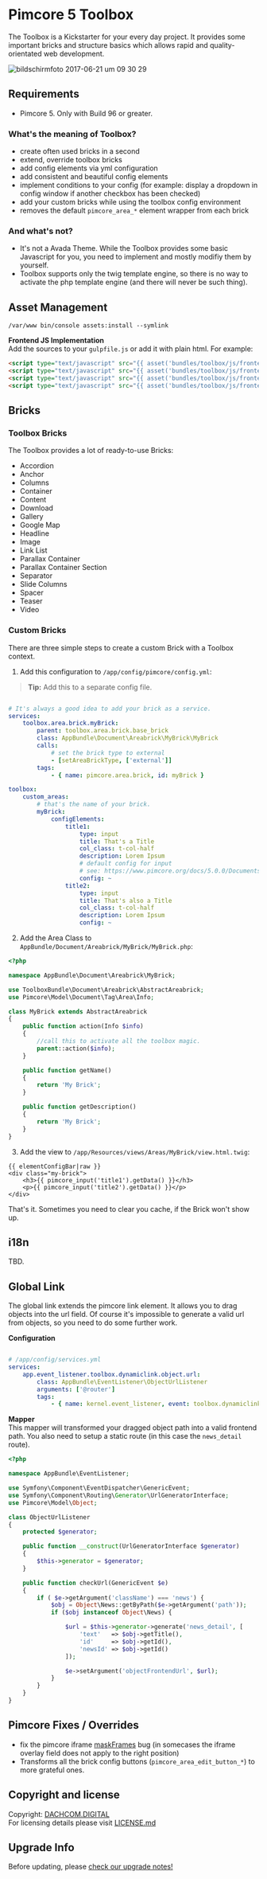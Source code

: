 # Pimcore 5 Toolbox

The Toolbox is a Kickstarter for your every day project. It provides some important bricks and structure basics which allows rapid and quality-orientated web development. 

![bildschirmfoto 2017-06-21 um 09 30 29](https://user-images.githubusercontent.com/700119/27372271-541e6106-5664-11e7-9159-7f4aefa26cb6.png)


## Requirements
* Pimcore 5. Only with Build 96 or greater.

### What's the meaning of Toolbox?
- create often used bricks in a second
- extend, override toolbox bricks 
- add config elements via yml configuration
- add consistent and beautiful config elements
- implement conditions to your config (for example: display a dropdown in config window if another checkbox has been checked)
- add your custom bricks while using the toolbox config environment
- removes the default `pimcore_area_*` element wrapper from each brick

### And what's not?
- It's not a Avada Theme. While the Toolbox provides some basic Javascript for you, you need to implement and mostly modifiy them by yourself.
- Toolbox supports only the twig template engine, so there is no way to activate the php template engine (and there will never be such thing).

## Asset Management
```
/var/www bin/console assets:install --symlink
```

**Frontend JS Implementation**  
Add the sources to your `gulpfile.js` or add it with plain html. For example:
```html
<script type="text/javascript" src="{{ asset('bundles/toolbox/js/frontend/vendor/vimeo-api.min.js')}}" ></script>
<script type="text/javascript" src="{{ asset('bundles/toolbox/js/frontend/toolbox-main.js')}}" ></script>
<script type="text/javascript" src="{{ asset('bundles/toolbox/js/frontend/toolbox-video.js')}}" ></script>
<script type="text/javascript" src="{{ asset('bundles/toolbox/js/frontend/toolbox-googleMaps.js')}}" ></script>
```

## Bricks

### Toolbox Bricks 

The Toolbox provides a lot of ready-to-use Bricks:

- Accordion
- Anchor
- Columns
- Container
- Content
- Download
- Gallery
- Google Map
- Headline
- Image
- Link List
- Parallax Container
- Parallax Container Section
- Separator
- Slide Columns
- Spacer
- Teaser
- Video

### Custom Bricks 

There are three simple steps to create a custom Brick with a Toolbox context.

1. Add this configuration to `/app/config/pimcore/config.yml`:

> **Tip:** Add this to a separate config file.

```yaml

# It's always a good idea to add your brick as a service.
services:
    toolbox.area.brick.myBrick:
        parent: toolbox.area.brick.base_brick
        class: AppBundle\Document\Areabrick\MyBrick\MyBrick
        calls:
            # set the brick type to external
            - [setAreaBrickType, ['external']]
        tags:
            - { name: pimcore.area.brick, id: myBrick }

toolbox:
    custom_areas:
        # that's the name of your brick. 
        myBrick:
            configElements:
                title1:
                    type: input
                    title: That's a Title
                    col_class: t-col-half
                    description: Lorem Ipsum
                    # default config for input
                    # see: https://www.pimcore.org/docs/5.0.0/Documents/Editables/Input.html#page_Configuration
                    config: ~
                title2:
                    type: input
                    title: That's also a Title
                    col_class: t-col-half
                    description: Lorem Ipsum
                    config: ~
```

2. Add the Area Class to `AppBundle/Document/Areabrick/MyBrick/MyBrick.php`:

```php
<?php

namespace AppBundle\Document\Areabrick\MyBrick;

use ToolboxBundle\Document\Areabrick\AbstractAreabrick;
use Pimcore\Model\Document\Tag\Area\Info;

class MyBrick extends AbstractAreabrick
{
    public function action(Info $info)
    {
        //call this to activate all the toolbox magic.
        parent::action($info);
    }

    public function getName()
    {
        return 'My Brick';
    }

    public function getDescription()
    {
        return 'My Brick';
    }
}
```

3. Add the view to `/app/Resources/views/Areas/MyBrick/view.html.twig`:

```twig
{{ elementConfigBar|raw }}
<div class="my-brick">
    <h3>{{ pimcore_input('title1').getData() }}</h3>
    <p>{{ pimcore_input('title2').getData() }}</p>
</div>
```

That's it. Sometimes you need to clear you cache, if the Brick won't show up.

## i18n
TBD.

## Global Link

The global link extends the pimcore link element. It allows you to drag objects into the url field.
Of course it's impossible to generate a valid url from objects, so you need to do some further work.

**Configuration**  
```yaml

# /app/config/services.yml
services:
    app.event_listener.toolbox.dynamiclink.object.url:
        class: AppBundle\EventListener\ObjectUrlListener
        arguments: ['@router']
        tags:
            - { name: kernel.event_listener, event: toolbox.dynamiclink.object.url, method: checkUrl }
```

**Mapper**  
This mapper will transformed your dragged object path into a valid frontend path. 
You also need to setup a static route (in this case the `news_detail` route).

```php
<?php

namespace AppBundle\EventListener;

use Symfony\Component\EventDispatcher\GenericEvent;
use Symfony\Component\Routing\Generator\UrlGeneratorInterface;
use Pimcore\Model\Object;

class ObjectUrlListener
{
    protected $generator;

    public function __construct(UrlGeneratorInterface $generator)
    {
        $this->generator = $generator;
    }

    public function checkUrl(GenericEvent $e)
    {
        if ( $e->getArgument('className') === 'news') {
            $obj = Object\News::getByPath($e->getArgument('path'));
            if ($obj instanceof Object\News) {

                $url = $this->generator->generate('news_detail', [
                    'text'   => $obj->getTitle(),
                    'id'     => $obj->getId(),
                    'newsId' => $obj->getId()
                ]);

                $e->setArgument('objectFrontendUrl', $url);
            }
        }
    }
}
```

## Pimcore Fixes / Overrides
- fix the pimcore iframe [maskFrames](src/ToolboxBundle/Resources/public/js/document/edit.js#L8)   bug (in somecases the iframe overlay field does not apply to the right position)
- Transforms all the brick config buttons (`pimcore_area_edit_button_*`) to more grateful ones.

## Copyright and license
Copyright: [DACHCOM.DIGITAL](http://dachcom-digital.ch)  
For licensing details please visit [LICENSE.md](LICENSE.md)  

## Upgrade Info
Before updating, please [check our upgrade notes!](UPGRADE.md)